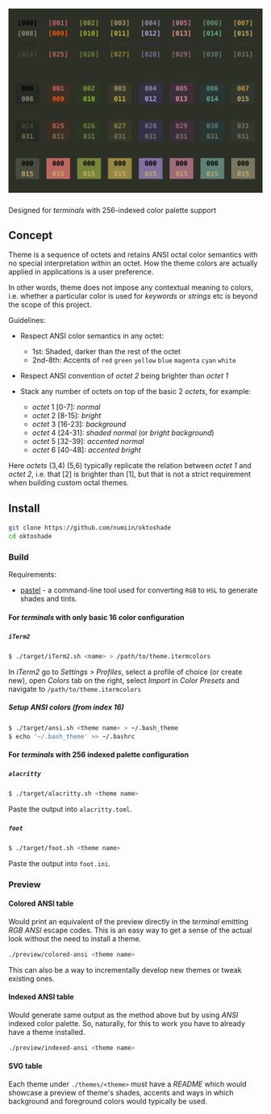 # ![oktoshade](themes/lost-in-wonder/preview.svg)

Designed for _terminals_ with 256-indexed color palette support

## Concept

Theme is a sequence of octets and retains ANSI octal color semantics with no special interpretation within an octet.
How the theme colors are actually applied in applications is a user preference.

In other words, theme does not impose any contextual meaning to colors, i.e. whether a particular color is used for _keywords_ or _strings_ etc is beyond the scope of this project.

Guidelines:
* Respect ANSI color semantics in any octet:
  * 1st: Shaded, darker than the rest of the octet
  * 2nd-8th: Accents of `red` `green` `yellow` `blue` `magenta` `cyan` `white`
* Respect ANSI convention of _octet 2_ being brighter than _octet 1_

* Stack any number of octets on top of the basic 2 _octets_, for example:
  * _octet_ 1 [0-7]: _normal_
  * _octet_ 2 [8-15]: _bright_
  * _octet_ 3 [16-23]: _background_
  * _octet_ 4 [24-31]: _shaded_ _normal_ (or _bright background_)
  * _octet_ 5 [32-39]: _accented normal_
  * _octet_ 6 [40-48]: _accented bright_

Here _octets_ (3,4) (5,6) typically replicate the relation between _octet 1_ and _octet 2_, i.e. that [2] is brighter than [1], but that is not a strict requirement when building custom octal themes.

## Install

```bash
git clone https://github.com/numiin/oktoshade
cd oktoshade
```

### Build

Requirements:
* [pastel](https://github.com/sharkdp/pastel) - a command-line tool used for converting `RGB` to `HSL` to generate shades and tints.

#### For _terminals_ with only basic 16 color configuration

##### `iTerm2`

```bash
$ ./target/iTerm2.sh <name> > /path/to/theme.itermcolors
```

In _iTerm2_ go to _Settings > Profiles_, select a profile of choice (or create new), open _Colors_ tab on the right, select _Import_ in _Color Presets_ and navigate to `/path/to/theme.itermcolors`

##### Setup ANSI colors (from _index_ 16)

```bash
$ ./target/ansi.sh <theme name> > ~/.bash_theme
$ echo '~/.bash_theme' >> ~/.bashrc
```

#### For _terminals_ with 256 indexed palette configuration

##### `alacritty`

```bash
$ ./target/alacritty.sh <theme name>
```

Paste the output into `alacritty.toml`.

##### `foot`

```bash
$ ./target/foot.sh <theme name>
```

Paste the output into `foot.ini`.

### Preview

#### Colored ANSI table

Would print an equivalent of the preview directly in the _terminal_ emitting _RGB_ _ANSI_ escape codes.
This is an easy way to get a sense of the actual look without the need to install a theme.

```bash
./preview/colored-ansi <theme name>
```

This can also be a way to incrementally develop new themes or tweak existing ones.

#### Indexed ANSI table

Would generate same output as the method above but by using _ANSI_ indexed color palette.
So, naturally, for this to work you have to already have a theme installed.

```bash
./preview/indexed-ansi <theme name>
```

#### SVG table

Each theme under `./themes/<theme>` must have a _README_ which would showcase a preview of theme's shades, accents and ways in which background and foreground colors would typically be used.
